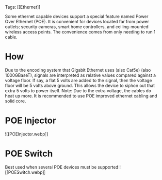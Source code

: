 Tags: [[Ethernet]]

Some ethernet capable devices support a special feature named Power Over Ethernet (POE). It is convenient for devices located far from power outlets; security cameras, smart home controllers, and ceiling-mounted wireless access points. 
	The convenience comes from only needing to run 1 cable.

# How
Due to the encoding system that Gigabit Ethernet uses (also Cat5e) (also 1000GBaseT), signals are interpreted as relative values compared against a voltage floor.
If say, a flat 5 volts are added to the signal, then the voltage floor will be 5 volts above ground.
This allows the device to siphon out that extra 5 volts to power itself.
	Note: Due to the extra voltage, the cables do heat up more. It is recommended to use POE improved ethernet cabling and solid core.
# POE Injector
![[POEInjector.webp]]

# POE Switch
Best used when several POE devices must be supported
![[POESwitch.webp]]